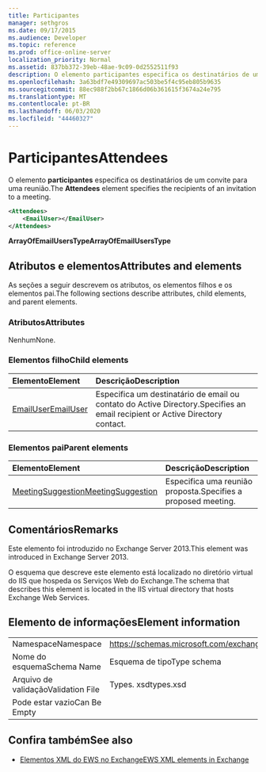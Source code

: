 ```yaml
---
title: Participantes
manager: sethgros
ms.date: 09/17/2015
ms.audience: Developer
ms.topic: reference
ms.prod: office-online-server
localization_priority: Normal
ms.assetid: 837bb372-39eb-48ae-9c09-0d2552511f93
description: O elemento participantes especifica os destinatários de um convite para uma reunião.
ms.openlocfilehash: 3a63bdf7e49309697ac503be5f4c95eb805b9635
ms.sourcegitcommit: 88ec988f2bb67c1866d06b361615f3674a24e795
ms.translationtype: MT
ms.contentlocale: pt-BR
ms.lasthandoff: 06/03/2020
ms.locfileid: "44460327"
---
```

# <a name="attendees"></a><span data-ttu-id="537f1-103">Participantes</span><span class="sxs-lookup"><span data-stu-id="537f1-103">Attendees</span></span>

<span data-ttu-id="537f1-104">O elemento **participantes** especifica os destinatários de um convite para uma reunião.</span><span class="sxs-lookup"><span data-stu-id="537f1-104">The **Attendees** element specifies the recipients of an invitation to a meeting.</span></span> 
  
```XML
<Attendees>
    <EmailUser></EmailUser>
</Attendees>
```

 <span data-ttu-id="537f1-105">**ArrayOfEmailUsersType**</span><span class="sxs-lookup"><span data-stu-id="537f1-105">**ArrayOfEmailUsersType**</span></span>
## <a name="attributes-and-elements"></a><span data-ttu-id="537f1-106">Atributos e elementos</span><span class="sxs-lookup"><span data-stu-id="537f1-106">Attributes and elements</span></span>

<span data-ttu-id="537f1-107">As seções a seguir descrevem os atributos, os elementos filhos e os elementos pai.</span><span class="sxs-lookup"><span data-stu-id="537f1-107">The following sections describe attributes, child elements, and parent elements.</span></span>
  
### <a name="attributes"></a><span data-ttu-id="537f1-108">Atributos</span><span class="sxs-lookup"><span data-stu-id="537f1-108">Attributes</span></span>

<span data-ttu-id="537f1-109">Nenhum</span><span class="sxs-lookup"><span data-stu-id="537f1-109">None.</span></span>
  
### <a name="child-elements"></a><span data-ttu-id="537f1-110">Elementos filho</span><span class="sxs-lookup"><span data-stu-id="537f1-110">Child elements</span></span>

|<span data-ttu-id="537f1-111">**Elemento**</span><span class="sxs-lookup"><span data-stu-id="537f1-111">**Element**</span></span>|<span data-ttu-id="537f1-112">**Descrição**</span><span class="sxs-lookup"><span data-stu-id="537f1-112">**Description**</span></span>|
|:-----|:-----|
|[<span data-ttu-id="537f1-113">EmailUser</span><span class="sxs-lookup"><span data-stu-id="537f1-113">EmailUser</span></span>](emailuser.md) <br/> |<span data-ttu-id="537f1-114">Especifica um destinatário de email ou contato do Active Directory.</span><span class="sxs-lookup"><span data-stu-id="537f1-114">Specifies an email recipient or Active Directory contact.</span></span>  <br/> |
   
### <a name="parent-elements"></a><span data-ttu-id="537f1-115">Elementos pai</span><span class="sxs-lookup"><span data-stu-id="537f1-115">Parent elements</span></span>

|<span data-ttu-id="537f1-116">**Elemento**</span><span class="sxs-lookup"><span data-stu-id="537f1-116">**Element**</span></span>|<span data-ttu-id="537f1-117">**Descrição**</span><span class="sxs-lookup"><span data-stu-id="537f1-117">**Description**</span></span>|
|:-----|:-----|
|[<span data-ttu-id="537f1-118">MeetingSuggestion</span><span class="sxs-lookup"><span data-stu-id="537f1-118">MeetingSuggestion</span></span>](meetingsuggestion.md) <br/> |<span data-ttu-id="537f1-119">Especifica uma reunião proposta.</span><span class="sxs-lookup"><span data-stu-id="537f1-119">Specifies a proposed meeting.</span></span>  <br/> |
   
## <a name="remarks"></a><span data-ttu-id="537f1-120">Comentários</span><span class="sxs-lookup"><span data-stu-id="537f1-120">Remarks</span></span>

<span data-ttu-id="537f1-121">Este elemento foi introduzido no Exchange Server 2013.</span><span class="sxs-lookup"><span data-stu-id="537f1-121">This element was introduced in Exchange Server 2013.</span></span>
  
<span data-ttu-id="537f1-122">O esquema que descreve este elemento está localizado no diretório virtual do IIS que hospeda os Serviços Web do Exchange.</span><span class="sxs-lookup"><span data-stu-id="537f1-122">The schema that describes this element is located in the IIS virtual directory that hosts Exchange Web Services.</span></span>
  
## <a name="element-information"></a><span data-ttu-id="537f1-123">Elemento de informações</span><span class="sxs-lookup"><span data-stu-id="537f1-123">Element information</span></span>

|||
|:-----|:-----|
|<span data-ttu-id="537f1-124">Namespace</span><span class="sxs-lookup"><span data-stu-id="537f1-124">Namespace</span></span>  <br/> |https://schemas.microsoft.com/exchange/services/2006/types  <br/> |
|<span data-ttu-id="537f1-125">Nome do esquema</span><span class="sxs-lookup"><span data-stu-id="537f1-125">Schema Name</span></span>  <br/> |<span data-ttu-id="537f1-126">Esquema de tipo</span><span class="sxs-lookup"><span data-stu-id="537f1-126">Type schema</span></span>  <br/> |
|<span data-ttu-id="537f1-127">Arquivo de validação</span><span class="sxs-lookup"><span data-stu-id="537f1-127">Validation File</span></span>  <br/> |<span data-ttu-id="537f1-128">Types. xsd</span><span class="sxs-lookup"><span data-stu-id="537f1-128">types.xsd</span></span>  <br/> |
|<span data-ttu-id="537f1-129">Pode estar vazio</span><span class="sxs-lookup"><span data-stu-id="537f1-129">Can Be Empty</span></span>  <br/> ||
   
## <a name="see-also"></a><span data-ttu-id="537f1-130">Confira também</span><span class="sxs-lookup"><span data-stu-id="537f1-130">See also</span></span>

- [<span data-ttu-id="537f1-131">Elementos XML do EWS no Exchange</span><span class="sxs-lookup"><span data-stu-id="537f1-131">EWS XML elements in Exchange</span></span>](ews-xml-elements-in-exchange.md)

